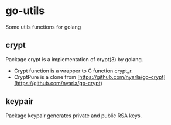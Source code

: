 # go-utils

Some utils functions for golang

## crypt
Package crypt is a implementation of crypt(3) by golang.

* Crypt function is a wrapper to C function crypt_r.
* CryptPure is a clone from [https://github.com/nyarla/go-crypt](https://github.com/nyarla/go-crypt)

## keypair
Package keypair generates private and public RSA keys.
